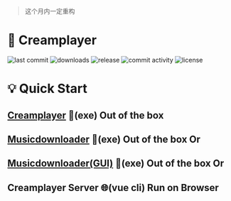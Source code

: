 > 这个月内一定重构
# 🎵 Creamplayer

<p>
<img src="https://img.shields.io/github/last-commit/beadd/musicdownloader.svg?style=flat" alt="last commit">
<img src="https://img.shields.io/github/downloads/beadd/musicdownloader/total?style=flat" alt="downloads">
<img src="https://img.shields.io/github/v/release/beadd/musicdownloader?style=flat" alt="release">
<img src="https://img.shields.io/github/commit-activity/y/beadd/musicdownloader?style=flat" alt="commit activity">
<img src="https://img.shields.io/badge/license-MIT-blue.svg?longCache=true&style=flat" alt="license">
</p>

# 💡 Quick Start 
## [Creamplayer](https://github.com/beadd/creamplayer/releases) 💾(exe) Out of the box

## [Musicdownloader](https://github.com/Beadd/Creamplayer/releases/tag/v2.6.1) 💾(exe) Out of the box Or

## [Musicdownloader(GUI)](https://github.com/Beadd/Creamplayer/releases/tag/v3.2.0) 💾(exe) Out of the box Or

## Creamplayer Server 🌐(vue cli) Run on Browser
